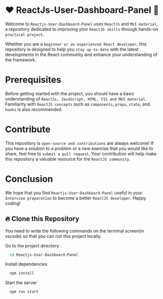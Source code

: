 # ❤️ ReactJs-User-Dashboard-Panel 🚀
Welcome to `Reactjs-User-Dashboard-Panel` uses `ReactJs` and `MUI material`, a repository dedicated to improving your `ReactJS skills` through hands-on `practical project`.

Whether you are a `beginner or an experienced React developer`, this repository is designed to help you `stay up-to-date` with the latest developments in the React community and enhance your understanding of the framework.

# Prerequisites
Before getting started with the project, you should have a basic understanding of `ReactJs, JavaScript, HTML, CSS and MUI material`. Familiarity with `ReactJS concepts` such as `components`, `props`, `state`, and `hooks` is also recommended.

# Contribute
This repository is `open-source and contributions` are always welcome! If you have a solution to a problem or a new exercise that you would like to share, feel free to `submit a pull request`. Your contribution will help make this repository a valuable resource for the `ReactJS community`.

# Conclusion
We hope that you find `Reactjs-User-Dashboard-Panel` useful in your `Interview preparation` to become a better `ReactJS developer`. Happy coding!

## 🔥 Clone this Repository
You need to write the following commands on the terminal screen(in vscode) so that you can run this project locally.


Go to the project directory

```bash
  cd Reactjs-User-Dashboard-Panel
```
Install dependencies
```bash
  npm install
```
Start the server
```bash
  npm run start
```


